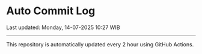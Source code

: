 # Auto Commit Log

Last updated: Monday, 14-07-2025 10:27 WIB

---

This repository is automatically updated every 2 hour using GitHub Actions.
